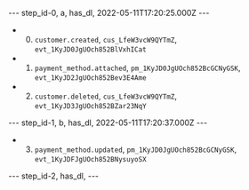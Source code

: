 --- step_id-0, a, has_dl, 2022-05-11T17:20:25.000Z ---
- 0. `customer.created`, `cus_LfeW3vcW9QYTmZ`, `evt_1KyJD0JgUOch852BlVxhICat`
- 1. `payment_method.attached`, `pm_1KyJD0JgUOch852BcGCNyGSK`, `evt_1KyJD2JgUOch852Bev3E4Ame`
- 2. `customer.deleted`, `cus_LfeW3vcW9QYTmZ`, `evt_1KyJD3JgUOch852BZar23NqY`


--- step_id-1, b, has_dl, 2022-05-11T17:20:37.000Z ---
- 3. `payment_method.updated`, `pm_1KyJD0JgUOch852BcGCNyGSK`, `evt_1KyJDFJgUOch852BNysuyoSX`


--- step_id-2, has_dl,  ---


